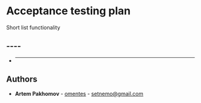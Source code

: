 # Acceptance testing plan

Short list functionality

## ----

* --- 


## Authors

*  **Artem Pakhomov** - [omentes](https://gitlab.com/omentes/) - setnemo@gmail.com
